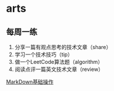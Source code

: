 # arts
## 每周一练

1. 分享一篇有观点思考的技术文章（share）
1. 学习一个技术技巧（tip）
1. 做一个LeetCode算法题（algorithm）
1. 阅读点评一篇英文技术文章（review）

[MarkDown基础操作](http://note.youdao.com/iyoudao/?p=2411)
